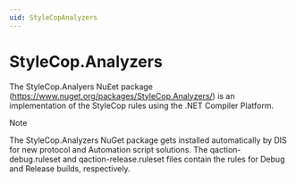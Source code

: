 ```yaml
---
uid: StyleCopAnalyzers
---
```


# StyleCop.Analyzers

The StyleCop.Analyers Nu£et package (<https://www.nuget.org/packages/StyleCop.Analyzers/>) is an implementation of the StyleCop rules using the .NET Compiler Platform.

> [!NOTE]
> The StyleCop.Analyzers NuGet package gets installed automatically by DIS for new protocol and Automation script solutions. The qaction-debug.ruleset and qaction-release.ruleset files contain the rules for Debug and Release builds, respectively.
